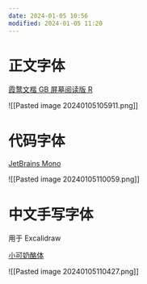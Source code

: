 ```yaml
---
date: 2024-01-05 10:56
modified: 2024-01-05 11:20
---
```


# 正文字体

[霞鹜文楷 GB 屏墓阅读版 R](https://github.com/lxgw/LxgwWenKai-Screen/releases)

![[Pasted image 20240105105911.png]]

# 代码字体

[JetBrains Mono](https://www.jetbrains.com/lp/mono/)

![[Pasted image 20240105110059.png]]

# 中文手写字体

用于 Excalidraw

[小可奶酪体](https://www.100font.com/thread-235.htm)

![[Pasted image 20240105110427.png]]
